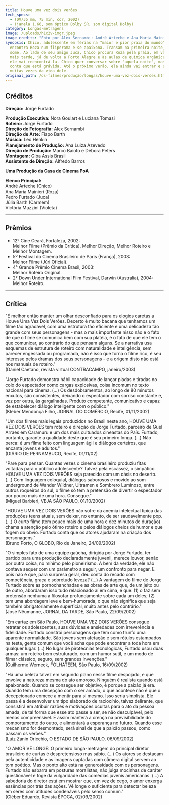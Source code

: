 ```yaml
---
title: Houve uma vez dois verões
tech_specs:
  - (DV/35 mm, 75 min, cor, 2002)
  - (janela 1.66, som óptico Dolby SR, som digital Dolby)
category: Longas-metragens
image: /uploads/h1x2v-imgr.jpeg
image_credits: "Foto por Alex Sernambi: André Arteche e Ana Maria Mainieri"
synopsis: Chico, adolescente em férias na "maior e pior praia do mundo",
  encontra Roza num fliperama e se apaixona. Transam na primeira noite, mas ela
  some. Ao lado de seu amigo Juca, Chico procura Roza pela praia, em vão. Só
  mais tarde, já de volta a Porto Alegre e às aulas de química orgânica, é que
  ele vai reencontrá-la. Chico quer conversar sobre "aquela noite", mas Roza
  conta que está grávida. Até o próximo verão, ela ainda vai entrar e sair
  muitas vezes da vida dele.
original_path: /os-filmes/produção/longas/houve-uma-vez-dois-verões.html
---
```

## Créditos

**Direção:** Jorge Furtado

**Produção Executiva:** Nora Goulart e Luciana Tomasi\
**Roteiro:** Jorge Furtado\
**Direção de Fotografia:** Alex Sernambi\
**Direção de Arte:** Fiapo Barth\
**Música:** Leo Henkin\
**Planejamento de Produção:** Ana Luiza Azevedo\
**Direção de Produção:** Marco Baioto e Débora Peters\
**Montagem:** Giba Assis Brasil\
**Assistente de Direção:** Alfredo Barros

**Uma Produção da Casa de Cinema PoA**

**Elenco Principal:**\
André Arteche (Chico)\
Ana Maria Mainieri (Roza)\
Pedro Furtado (Juca)\
Júlia Barth (Carmem)\
Victória Mazzini (Violeta)

***

## Prêmios

* 12° Cine Ceará, Fortaleza, 2002:\
  Melhor Filme (Prêmio da Crítica), Melhor Direção, Melhor Roteiro e Melhor Montagem.
* 5º Festival do Cinema Brasileiro de Paris (França), 2003:\
  Melhor Filme (Júri Oficial).
* 4° Grande Prêmio Cinema Brasil, 2003:\
  Melhor Roteiro Original.
* 2° Down Under International Film Festival, Darwin (Australia), 2004:\
  Melhor Roteiro.

***

## Crítica

"É melhor então manter um olhar desconfiado para os elogios caretas a Houve Uma Vez Dois Verões. Decerto é muito bacana que tenhamos um filme tão agradável, com uma estrutura tão eficiente e uma delicadeza tão grande com seus personagens - mas o mais importante nisso não é o fato de que o filme se comunica bem com sua platéia, é o fato de que ele tem o que comunicar, ao contrário do que pensam alguns. Se a narrativa usa esquemas de estrutura de roteiro com naturalidade e inteligência, sem parecer engessada ou programada, não é isso que torna o filme rico, é seu interesse pelos dramas dos seus personagens - e a origem disto não está nos manuais de roteiro."\
(Daniel Caetano, revista virtual CONTRACAMPO, janeiro/2003)

"Jorge Furtado demonstra hábil capacidade de lançar piadas e tiradas no colo do espectador como cargas explosivas, coisa incomum no texto nacional para cinema. (...) Os desdobramentos, ao longo de 80 minutos enxutos, são consistentes, deixando o espectador com sorriso constante e, vez por outra, às gargalhadas. Produto competente, comunicativo e capaz de estabelecer diálogo inteligente com o público."\
(Kleber Mendonça Filho, JORNAL DO COMÉRCIO, Recife, 01/11/2002)

"Um dos filmes mais legais produzidos no Brasil neste ano, HOUVE UMA VEZ DOIS VERÕES tem roteiro e direção de Jorge Furtado, parceiro de Guel Arraes em Caramuru e um dos mais cultuados cineastas do País. Furtado, portanto, garante a qualidade deste que é seu primeiro longa. (...) Não perca: é um filme feito com linguagem ágil e diálogos certeiros, que encanta jovens e adultos."\
(DIÁRIO DE PERNAMBUCO, Recife, 01/11/02)

"Pare para pensar. Quantas vezes o cinema brasileiro produziu fitas voltadas para o público adolescente? Talvez pela escassez, o simpático HOUVE UMA VEZ DOIS VERÕES seja parecido com um oásis no deserto. (...) Com linguagem coloquial, diálogos saborosos e movido ao som underground de Wander Wildner, Ultramen e Sombrero Luminoso, entre outros roqueiros do sul, o filme só tem a pretensão de divertir o espectador por pouco mais de uma hora. Consegue."\
(Miguel Barbieri, VEJA SÃO PAULO, 01/10/2002)

"HOUVE UMA VEZ DOIS VERÕES não sofre da anemia intelectual típica das produções teens atuais, sem deixar, no entanto, de ser saudavelmente pop. (...) O curto filme (tem pouco mais de uma hora e dez minutos de duração) chama a atenção pelo ótimo roteiro e pelos diálogos cheios de humor e que fogem do óbvio. Furtado conta que os atores ajudaram na criação dos personagens."\
(Bruno Porto, O GLOBO, Rio de Janeiro, 24/09/2002)

"O simples fato de uma equipe gaúcha, dirigida por Jorge Furtado, ter partido para uma produção declaradamente juvenil, merece louvor, senão por outra coisa, no mínimo pelo pioneirismo. A bem da verdade, ele não contava sequer com um parâmetro a seguir, um confronto para negar. E pois não é que, para surpresa geral, deu conta do recado com competência, graça e sobretudo leveza? (...) A vantagem do filme de Jorge Furtado sobre as pornochanchadas e as obras de arte que, de um jeito ou de outro, abordaram isso tudo relacionado aí em cima, é que: (1) o faz sem pretensão nenhuma a filosofar profundamente sobre cada um deles; (2) tem uma abordagem leve e bem-humorada, o que não significa que seja também obrigatoriamente superficial, muito antes pelo contrário."\
(José Nêumanne, JORNAL DA TARDE, São Paulo, 22/09/2002)

"Em cartaz em São Paulo, HOUVE UMA VEZ DOIS VERÕES consegue retratar os adolescentes, suas dúvidas e ansiedades com irreverência e fidelidade. Furtado constrói personagens que têm como trunfo uma aparente normalidade. São jovens sem afetação e sem rótulos estampados na testa, gente comum que você acha que pode encontrar a toda hora em qualquer lugar. (...) No lugar de pirotecnias tecnológicas, Furtado usou duas armas: um roteiro bem estruturado, com um humor sutil, e um modo de filmar clássico, seguro, sem grandes invenções."\
(Guilherme Werneck, FOLHATEEN, São Paulo, 16/09/2002)

"Há uma beleza talvez em segundo plano nesse filme despojado, e que envolve a natureza mesma do ato amoroso. Ninguém é realista quando está apaixonado. Quando se consegue ser objetivo, é porque a paixão já era. Quando tem uma decepção com o ser amado, o que acontece não é que o decepcionado comece a mentir para si mesmo. Isso seria simplista. Ele passa é a desenvolver um tipo elaborado de raciocínio, talvez delirante, que consistirá em atribuir razões e motivações ocultas para o ato da pessoa amada, de tal forma que esse ato passe a ser, se não desculpável, pelo menos compreensível. E assim manterá a crença na previsibilidade do comportamento do outro, e alimentará a esperança no futuro. Quando esse mecanismo for desmontado, será sinal de que a paixão passou, como passam os verões."\
(Luiz Zanin Oricchio, O ESTADO DE SÃO PAULO, 06/09/2002)

"O AMOR VÊ LONGE: O primeiro longa-metragem do principal diretor brasileiro de curtas é despretensioso mas sábio. (...) Os atores se destacam pela autenticidade e as imagens captadas com câmera digital servem ao tom poético. Mas o ponto alto está na generosidade com os personagens. Furtado não esbarra em posturas moralistas, não julga mocinhas de caráter questionável e foge da vulgaridade das comédias juvenis americanas. (...) A sabedoria do diretor está em mostrar que, em vez de cego, o amor enxerga essências por trás das ações. Vê longe o suficiente para detectar beleza em seres com atitudes condenáveis pelo senso comum."\
(Cléber Eduardo, Revista ÉPOCA, 02/09/2002)